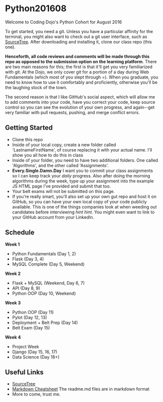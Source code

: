 # Python201608
Welcome to Coding Dojo's Python Cohort for August 2016

To get started, you need a git. Unless you have a particular affinity for the terminal, you might also want to check out a git user interface, such as [SourceTree](https://www.sourcetreeapp.com/). After downloading and installing it, clone our class repo (this one).

**Henceforth, all code reviews and comments will be made through this repo as opposed to the submission option on the learning platform**. There are two main reasons for this; the first is that it'll get you very familiarized with git. At the Dojo, we only cover git for a portion of a day during Web Fundamentals (which most of you slept through =). When you graduate, you need to know how to use it comfortably and proficiently, otherwise you'll be the laughing stock of the town.

The second reason is that I like GitHub's social aspect, which will allow me to add comments into your code, have you correct your code, keep source control so you can see the evolution of your own progress, and again--get very familiar with pull requests, pushing, and merge conflict errors.

## Getting Started

 * Clone this repo
 * Inside of your local copy, create a new folder called 'LastnameFirstName', of course replacing it with your actual name. I'll show you all how to do this in class
 * Inside of your folder, you need to have two additional folders. One called 'Algorithms', and the other called 'Assignments'.
 * **Every.Single.Damn.Day** I want you to commit your class assignments so I can keep track your _daily_ progress. Also after doing the morning algorithms during the week, type up your assignment into the example JS HTML page I've provided and submit that too.
 * Your belt exams will not be submitted on this page.
 * If you're really smart, you'll also set up your own gut repo and host it on GitHub, so you can have your own local copy of your code publicly available. This is one of the things companies look at when weeding out candidates before interviewing _hint hint_. You might even want to link to your GitHub account from your LinkedIn.

 
## Schedule

**Week 1**
 - Python Fundamentals (Day 1, 2)
 - Flask (Day 3, 4)
 - MySQL Complete (Day 5, Weekend)

**Week 2**
 - Flask + MySQL (Weekend, Day 6, 7)
 - API (Day 8, 9)
 - Python OOP (Day 10, Weekend)

**Week 3**
 - Python OOP (Day 11)
 - Pylot (Day 12, 13)
 - Deployment + Belt Prep (Day 14)
 - Belt Exam (Day 15)

**Week 4**
 - Project Week
 - Django (Day 15, 16, 17)
 - Data Science (Day 18+)


## Useful Links

 * [SourceTree](https://www.sourcetreeapp.com/)
 * [Markdown Cheatsheet](https://duckduckgo.com/?q=markdown+cheat+sheet&ia=answer) The readme.md files are in markdown format
 * More to come, trust me.